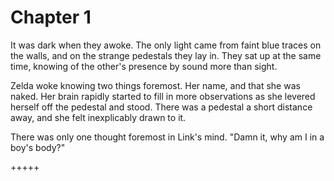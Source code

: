 Chapter 1
===========

It was dark when they awoke. The only light came from faint blue traces on the walls, and on the strange pedestals they lay in. They sat up at the same time, knowing of the other's presence by sound more than sight.

Zelda woke knowing two things foremost. Her name, and that she was naked. Her brain rapidly started to fill in more observations as she levered herself off the pedestal and stood. There was a pedestal a short distance away, and she felt inexplicably drawn to it.

There was only one thought foremost in Link's mind. "Damn it, why am I in a boy's body?"

+++++

